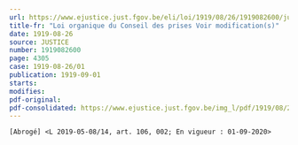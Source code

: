 ```yaml
---
url: https://www.ejustice.just.fgov.be/eli/loi/1919/08/26/1919082600/justel
title-fr: "Loi organique du Conseil des prises Voir modification(s)"
date: 1919-08-26
source: JUSTICE
number: 1919082600
page: 4305
case: 1919-08-26/01
publication: 1919-09-01
starts:
modifies:
pdf-original:
pdf-consolidated: https://www.ejustice.just.fgov.be/img_l/pdf/1919/08/26/1919082600_F.pdf
---
```


`[Abrogé] <L 2019-05-08/14, art. 106, 002; En vigueur : 01-09-2020>`

